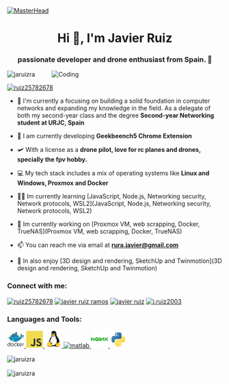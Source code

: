 [![MasterHead](https://repository-images.githubusercontent.com/588181932/e36ec678-7984-4cdd-8e4c-a3932772ff8e)](https://rishavchanda.io)

<h1 align="center">Hi 👋, I'm Javier Ruiz</h1>
<h3 align="center">passionate developer and drone enthusiast from Spain. 🚀</h3>

<img align="right" alt="Coding" width="400" src="https://media1.giphy.com/media/v1.Y2lkPTc5MGI3NjExODM2MDgxZDNhMTBkYWJlMjdmMTc1NmJiY2I2ZmZhMTc5YTkyNGY1MyZlcD12MV9pbnRlcm5hbF9naWZzX2dpZklkJmN0PWc/jfHRfhqipdl3ybvRn8/giphy.gif">

<p align="left"> <img src="https://komarev.com/ghpvc/?username=jaruizra&label=Profile%20views&color=ff7300&style=flat" alt="jaruizra" /> </p>

<p align="left"> <a href="https://twitter.com/ruiz25782678" target="blank"><img src="https://img.shields.io/twitter/follow/ruiz25782678?logo=twitter&style=for-the-badge" alt="ruiz25782678" /></a> </p>

- 🔭 I'm currently a focusing on building a solid foundation in computer networks and expanding my knowledge in the field. As a delegate of both my second-year class and the degree **Second-year Networking student at URJC, Spain**

- 🌱 I am currently developing **Geekbeench5 Chrome Extension**

- 🛩️ With a license as a **drone pilot, love for rc planes and drones, specially the fpv hobby.**

- 💻 My tech stack includes a mix of operating systems like **Linux and Windows, Proxmox and Docker**

- 👨‍💻 Im currently learning [JavaScript, Node.js, Networking security, Network protocols, WSL2](JavaScript, Node.js, Networking security, Network protocols, WSL2)

- 📝 Im currently working on [Proxmox VM, web scrapping, Docker, TrueNAS](Proxmox VM, web scrapping, Docker, TrueNAS)

- 📫 You can reach me via email at **rura.javier@gmail.com**

- 🎨 In also enjoy [3D design and rendering, SketchUp and Twinmotion](3D design and rendering, SketchUp and Twinmotion)

<h3 align="left">Connect with me:</h3>
<p align="left">
<a href="https://twitter.com/ruiz25782678" target="blank"><img align="center" src="https://raw.githubusercontent.com/rahuldkjain/github-profile-readme-generator/master/src/images/icons/Social/twitter.svg" alt="ruiz25782678" height="30" width="40" /></a>
<a href="https://linkedin.com/in/javier ruiz ramos" target="blank"><img align="center" src="https://raw.githubusercontent.com/rahuldkjain/github-profile-readme-generator/master/src/images/icons/Social/linked-in-alt.svg" alt="javier ruiz ramos" height="30" width="40" /></a>
<a href="https://fb.com/javier ruiz" target="blank"><img align="center" src="https://raw.githubusercontent.com/rahuldkjain/github-profile-readme-generator/master/src/images/icons/Social/facebook.svg" alt="javier ruiz" height="30" width="40" /></a>
<a href="https://instagram.com/j.ruiz2003" target="blank"><img align="center" src="https://raw.githubusercontent.com/rahuldkjain/github-profile-readme-generator/master/src/images/icons/Social/instagram.svg" alt="j.ruiz2003" height="30" width="40" /></a>
</p>

<h3 align="left">Languages and Tools:</h3>
<p align="left"> <a href="https://www.docker.com/" target="_blank" rel="noreferrer"> <img src="https://raw.githubusercontent.com/devicons/devicon/master/icons/docker/docker-original-wordmark.svg" alt="docker" width="40" height="40"/> </a> <a href="https://developer.mozilla.org/en-US/docs/Web/JavaScript" target="_blank" rel="noreferrer"> <img src="https://raw.githubusercontent.com/devicons/devicon/master/icons/javascript/javascript-original.svg" alt="javascript" width="40" height="40"/> </a> <a href="https://www.linux.org/" target="_blank" rel="noreferrer"> <img src="https://raw.githubusercontent.com/devicons/devicon/master/icons/linux/linux-original.svg" alt="linux" width="40" height="40"/> </a> <a href="https://www.mathworks.com/" target="_blank" rel="noreferrer"> <img src="https://upload.wikimedia.org/wikipedia/commons/2/21/Matlab_Logo.png" alt="matlab" width="40" height="40"/> </a> <a href="https://www.nginx.com" target="_blank" rel="noreferrer"> <img src="https://raw.githubusercontent.com/devicons/devicon/master/icons/nginx/nginx-original.svg" alt="nginx" width="40" height="40"/> </a> <a href="https://www.python.org" target="_blank" rel="noreferrer"> <img src="https://raw.githubusercontent.com/devicons/devicon/master/icons/python/python-original.svg" alt="python" width="40" height="40"/> </a> </p>

<p><img align="center" src="https://github-readme-stats.vercel.app/api/top-langs?username=jaruizra&show_icons=true&theme=dark&locale=en&layout=compact" alt="jaruizra" /></p>

<p><img align="center" src="https://github-readme-streak-stats.herokuapp.com/?user=jaruizra&theme=dark" alt="jaruizra" /></p>
